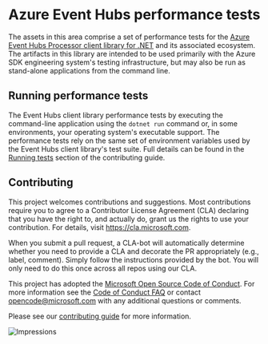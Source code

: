 # Azure Event Hubs performance tests

The assets in this area comprise a set of performance tests for the [Azure Event Hubs Processor client library for .NET](https://github.com/Azure/azure-sdk-for-net/tree/main/sdk/eventhub/Azure.Messaging.EventHubs.Processor) and its associated ecosystem.  The artifacts in this library are intended to be used primarily with the Azure SDK engineering system's testing infrastructure, but may also be run as stand-alone applications from the command line.

## Running performance tests

The Event Hubs client library performance tests by executing the command-line application using the `dotnet run` command or, in some environments, your operating system's executable support.  The performance tests rely on the same set of environment variables used by the Event Hubs client library's test suite.  Full details can be found in the [Running tests](https://github.com/Azure/azure-sdk-for-net/blob/main/sdk/eventhub/Azure.Messaging.EventHubs/CONTRIBUTING.md#running-tests) section of the contributing guide.
  
## Contributing  

This project welcomes contributions and suggestions.  Most contributions require you to agree to a Contributor License Agreement (CLA) declaring that you have the right to, and actually do, grant us the rights to use your contribution. For details, visit https://cla.microsoft.com.

When you submit a pull request, a CLA-bot will automatically determine whether you need to provide a CLA and decorate the PR appropriately (e.g., label, comment). Simply follow the instructions provided by the bot. You will only need to do this once across all repos using our CLA.

This project has adopted the [Microsoft Open Source Code of Conduct](https://opensource.microsoft.com/codeofconduct/). For more information see the [Code of Conduct FAQ](https://opensource.microsoft.com/codeofconduct/faq/) or contact [opencode@microsoft.com](mailto:opencode@microsoft.com) with any additional questions or comments.

Please see our [contributing guide](https://github.com/Azure/azure-sdk-for-net/blob/main/sdk/eventhub/Azure.Messaging.EventHubs/CONTRIBUTING.md) for more information.
  
![Impressions](https://azure-sdk-impressions.azurewebsites.net/api/impressions/azure-sdk-for-net%2Fsdk%2Feventhub%2FAzure.Messaging.EventHubs.Perf%2FREADME.png)
